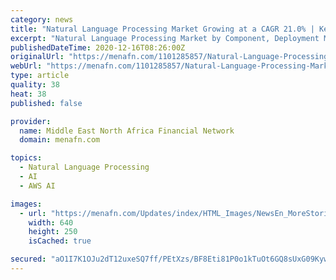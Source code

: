 ```yaml
---
category: news
title: "Natural Language Processing Market Growing at a CAGR 21.0% | Key Player Google, AWS, Facebook, Apple, Intel"
excerpt: "Natural Language Processing Market by Component, Deployment Mode, Organization Size, Type, Application (Sentiment Analysis and Text Classification), Vertical (Healthcare and Life Sciences, and BFSI),"
publishedDateTime: 2020-12-16T08:26:00Z
originalUrl: "https://menafn.com/1101285857/Natural-Language-Processing-Market-Growing-at-a-CAGR-210-Key-Player-Google-AWS-Facebook-Apple-Intel"
webUrl: "https://menafn.com/1101285857/Natural-Language-Processing-Market-Growing-at-a-CAGR-210-Key-Player-Google-AWS-Facebook-Apple-Intel"
type: article
quality: 38
heat: 38
published: false

provider:
  name: Middle East North Africa Financial Network
  domain: menafn.com

topics:
  - Natural Language Processing
  - AI
  - AWS AI

images:
  - url: "https://menafn.com/Updates/index/HTML_Images/NewsEn_MoreStories_img_1.jpg?938217"
    width: 640
    height: 250
    isCached: true

secured: "aO1I7K1OJu2dT12uxeSQ7ff/PEtXzs/BF8Eti81P0o1kTuOt6GQ8sUxG09Kywzth6fKvNDv/kWWwK7fgIiw+7yk2Jgv7leRJUZ19evETo8OQq06mDnnlA32KmNWh272wdYuLwsHzcugXHOXZSo7dq2cnaHuOUeuYawJw1UDTKcKyo8dv6ohURrvNvBUgYiwJ5W2mSNWXoT7M1wzLjE58+QRmBasd2OvA1FMGch1PVoy8POvfIdYzPf3uI92j4OdwW1frrC4tDjERkW3kFB2jngIgQ7VEpscTDvI6gQIHqjwYBL6ibG/PXvHDTPIo+4epQPW7lHQ9CU2gyWu7RoWkoRLLsYiKwNE5p9GSTEETaBg=;MX0cS6PazrDXEP53uZB6Aw=="
---
```


